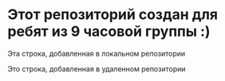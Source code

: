 # Этот репозиторий создан для ребят из 9 часовой группы :)

Эта строка, добавленная в локальном репозитории

Это строка, добавленная в удаленном репозитории
